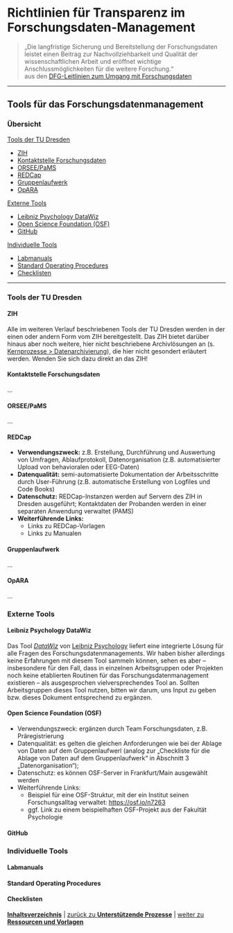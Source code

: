 # Richtlinien für Transparenz im Forschungsdaten-Management

> „Die langfristige Sicherung und Bereitstellung der Forschungsdaten leistet einen Beitrag zur Nachvollziehbarkeit und Qualität der wissenschaftlichen Arbeit und eröffnet wichtige Anschlussmöglichkeiten für die weitere Forschung.“<br> 
aus den [DFG-Leitlinien zum Umgang mit Forschungsdaten](https://www.dfg.de/download/pdf/foerderung/grundlagen_dfg_foerderung/forschungsdaten/leitlinien_forschungsdaten.pdf)

---

## Tools für das Forschungsdatenmanagement

### Übersicht

[Tools der TU Dresden](#tools-der-tu-dresden)
+ [ZIH](#zih)
+ [Kontaktstelle Forschungsdaten](#kontaktstelle-forschungsdaten)
+ [ORSEE/PaMS](#orseepams)
+ [REDCap](#redcap)
+ [Gruppenlaufwerk](#gruppenlaufwerk)
+ [OpARA](#opara)

[Externe Tools](#externe-tools)
+ [Leibniz Psychology DataWiz](#leibniz-psychology-datawiz)
+ [Open Science Foundation (OSF)](#open-science-foundation-osf)
+ [GitHub](#github)

[Individuelle Tools](#individuelle-tools)
+ [Labmanuals](#labmanuals)
+ [Standard Operating Procedures](#standard-operating-procedures)
+ [Checklisten](#checklisten)

---

### Tools der TU Dresden

#### ZIH

Alle im weiteren Verlauf beschriebenen Tools der TU Dresden werden in der einen oder andern Form vom ZIH bereitgestellt. Das ZIH bietet darüber hinaus aber noch weitere, hier nicht beschriebene Archivlösungen an (s. [Kernprozesse > Datenarchivierung](RTFM_03_Kernprozesse.md#datenarchivierung)), die hier nicht gesondert erläutert werden. Wenden Sie sich dazu direkt an das ZIH! 

#### Kontaktstelle Forschungsdaten

...

#### ORSEE/PaMS

...

#### REDCap
<!-- Baustelle: ist jetzt erstmal nur ein Rudiment, kann komplett überschrieben werden -->
+ **Verwendungszweck:** <!-- ergänzen durch Team Forschungsdaten --> z.B. Erstellung, Durchführung und Auswertung von Umfragen, Ablaufprotokoll, Datenorganisation (z.B. automatisierter Upload von behavioralen oder EEG-Daten)
+ **Datenqualität:** semi-automatisierte Dokumentation der Arbeitsschritte durch User-Führung (z.B. automatische Erstellung von Logfiles und Code Books)
+ **Datenschutz:** REDCap-Instanzen werden auf Servern des ZIH in Dresden ausgeführt; Kontaktdaten der Probanden werden in einer separaten Anwendung verwaltet (PAMS)
+ **Weiterführende Links:**
  + Links zu REDCap-Vorlagen
  + Links zu Manualen 


#### Gruppenlaufwerk

...

<!-- Beispiel für eine empfohlene Ordnerstruktur -->
#### OpARA

...

<!-- Anleitung OpARA -->
### Externe Tools

#### Leibniz Psychology DataWiz

Das Tool [*DataWiz*](https://datawiz.leibniz-psychology.org/DataWiz/) von [Leibniz Psychology](https://leibniz-psychology.org) liefert eine integrierte Lösung für alle Fragen des Forschungsdatenmanagements. Wir haben bisher allerdings keine Erfahrungen mit diesem Tool sammeln können, sehen es aber – insbesondere für den Fall, dass in einzelnen Arbeitsgruppen oder Projekten noch keine etablierten Routinen für das Forschungsdatenmanagement existieren – als ausgesprochen vielversprechendes Tool an. Sollten Arbeitsgruppen dieses Tool nutzen, bitten wir darum, uns Input zu geben bzw. dieses Dokument entsprechend zu ergänzen.

#### Open Science Foundation (OSF)
<!-- ODF Beschreibung ausführen -->
+ Verwendungszweck: ergänzen durch Team Forschungsdaten, z.B. Präregistrierung
+ Datenqualität: es gelten die gleichen Anforderungen wie bei der Ablage von Daten auf dem Gruppenlaufwerl (analog zur „Checkliste für die Ablage von Daten auf dem Gruppenlaufwerk“ in Abschnitt 3 „Datenorganisation“);
+ Datenschutz: es können OSF-Server in Frankfurt/Main ausgewählt werden 
+ Weiterführende Links:
  + Beispiel für eine OSF-Struktur, mit der ein Institut seinen Forschungsalltag verwaltet: https://osf.io/n7263  
  + ggf. Link zu einem beispielhaften OSF-Projekt aus der Fakultät Psychologie
<!-- Ob dieser Unterpunkt in die FDM-Leitlinie einfließen soll und in welchem Umfang ist noch offen; David Riedel von der Kontaktstelle Forschungsdaten kann als Ansprechpartner dienen: aktuell läuft eine Studie zum Nutzerverhalte und deren Anforderungen an OSF -->
<!-- Kommentar Denise: Wenn OSF detailliert beschrieben wird, würde ich nach und nach auch eine Beschreibung von leibniz-psychologie ergänzen. Deren Ziel ist ja, dass die deutschsprachige Psychologie die Angebote dort nutzt. Es bietet sich dort auch guter Support, soweit ich das überblicke. -->

#### GitHub

### Individuelle Tools
#### Labmanuals


#### Standard Operating Procedures
#### Checklisten


[**Inhaltsverzeichnis**](RTFM_00_Inhalt.md) | [zurück zu **Unterstützende Prozesse**](RTFM_04_Support.md) | [weiter zu **Ressourcen und Vorlagen**](RTFM_06_Ressourcen.md)